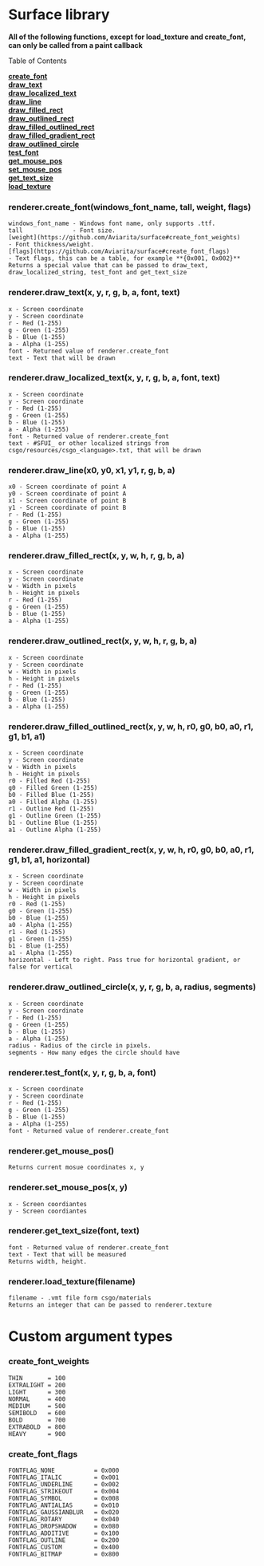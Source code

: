 # Surface library
**All of the following functions, except for load_texture and create_font, can only be called from a paint callback**

Table of Contents

[**create_font**](https://github.com/Aviarita/surface#renderercreate_fontwindows_font_name-tall-weight-flags)<br>
[**draw_text**](https://github.com/Aviarita/surface#rendererdraw_textx-y-r-g-b-a-font-text)<br>
[**draw_localized_text**](https://github.com/Aviarita/surface#rendererdraw_localized_textx-y-r-g-b-a-font-text)<br>
[**draw_line**](https://github.com/Aviarita/surface#rendererdraw_linex0-y0-x1-y1-r-g-b-a)<br>
[**draw_filled_rect**](https://github.com/Aviarita/surface#rendererdraw_filled_rectx-y-w-h-r-g-b-a)<br>
[**draw_outlined_rect**](https://github.com/Aviarita/surface#rendererdraw_outlined_rectx-y-w-h-r-g-b-a)<br>
[**draw_filled_outlined_rect**](https://github.com/Aviarita/surface#rendererdraw_filled_outlined_rectx-y-w-h-r0-g0-b0-a0-r1-g1-b1-a1)<br>
[**draw_filled_gradient_rect**](https://github.com/Aviarita/surface#rendererdraw_filled_gradient_rectx-y-w-h-r0-g0-b0-a0-r1-g1-b1-a1-horizontal)<br>
[**draw_outlined_circle**](https://github.com/Aviarita/surface#rendererdraw_outlined_circlex-y-r-g-b-a-radius-segments)<br>
[**test_font**](https://github.com/Aviarita/surface#renderertest_fontx-y-r-g-b-a-font)<br>
[**get_mouse_pos**](https://github.com/Aviarita/surface#rendererget_mouse_pos)<br>
[**set_mouse_pos**](https://github.com/Aviarita/surface#rendererset_mouse_posx-y)<br>
[**get_text_size**](https://github.com/Aviarita/surface#rendererget_text_sizefont-text)<br>
[**load_texture**](https://github.com/Aviarita/surface#rendererload_texturefilename)<br>

### renderer.create_font(windows_font_name, tall, weight, flags)
    windows_font_name - Windows font name, only supports .ttf.
    tall              - Font size.
    [weight](https://github.com/Aviarita/surface#create_font_weights)            - Font thickness/weight.
    [flags](https://github.com/Aviarita/surface#create_font_flags)            - Text flags, this can be a table, for example **{0x001, 0x002}**
    Returns a special value that can be passed to draw_text, draw_localized_string, test_font and get_text_size
    
### renderer.draw_text(x, y, r, g, b, a, font, text)
    x - Screen coordinate
    y - Screen coordinate
    r - Red (1-255)
    g - Green (1-255)
    b - Blue (1-255)
    a - Alpha (1-255)
    font - Returned value of renderer.create_font
    text - Text that will be drawn
    
### renderer.draw_localized_text(x, y, r, g, b, a, font, text)
    x - Screen coordinate
    y - Screen coordinate
    r - Red (1-255)
    g - Green (1-255)
    b - Blue (1-255)
    a - Alpha (1-255)
    font - Returned value of renderer.create_font
    text - #SFUI_ or other localized strings from csgo/resources/csgo_<language>.txt, that will be drawn
    
### renderer.draw_line(x0, y0, x1, y1, r, g, b, a)
    x0 - Screen coordinate of point A
    y0 - Screen coordinate of point A
    x1 - Screen coordinate of point B
    y1 - Screen coordinate of point B
    r - Red (1-255)
    g - Green (1-255)
    b - Blue (1-255)
    a - Alpha (1-255)

### renderer.draw_filled_rect(x, y, w, h, r, g, b, a)
    x - Screen coordinate
    y - Screen coordinate
    w - Width in pixels
    h - Height in pixels
    r - Red (1-255)
    g - Green (1-255)
    b - Blue (1-255)
    a - Alpha (1-255)
    

### renderer.draw_outlined_rect(x, y, w, h, r, g, b, a)
    x - Screen coordinate
    y - Screen coordinate
    w - Width in pixels
    h - Height in pixels
    r - Red (1-255)
    g - Green (1-255)
    b - Blue (1-255)
    a - Alpha (1-255)
    
### renderer.draw_filled_outlined_rect(x, y, w, h, r0, g0, b0, a0, r1, g1, b1, a1)
    x - Screen coordinate
    y - Screen coordinate
    w - Width in pixels
    h - Height in pixels
    r0 - Filled Red (1-255)
    g0 - Filled Green (1-255)
    b0 - Filled Blue (1-255)
    a0 - Filled Alpha (1-255)
    r1 - Outline Red (1-255)
    g1 - Outline Green (1-255)
    b1 - Outline Blue (1-255)
    a1 - Outline Alpha (1-255)
    
### renderer.draw_filled_gradient_rect(x, y, w, h, r0, g0, b0, a0, r1, g1, b1, a1, horizontal)
    x - Screen coordinate
    y - Screen coordinate
    w - Width in pixels
    h - Height in pixels
    r0 - Red (1-255)
    g0 - Green (1-255)
    b0 - Blue (1-255)
    a0 - Alpha (1-255)
    r1 - Red (1-255)
    g1 - Green (1-255)
    b1 - Blue (1-255)
    a1 - Alpha (1-255)
    horizontal - Left to right. Pass true for horizontal gradient, or false for vertical
    
### renderer.draw_outlined_circle(x, y, r, g, b, a, radius, segments)
    x - Screen coordinate
    y - Screen coordinate
    r - Red (1-255)
    g - Green (1-255)
    b - Blue (1-255)
    a - Alpha (1-255)
    radius - Radius of the circle in pixels.
    segments - How many edges the circle should have
    
### renderer.test_font(x, y, r, g, b, a, font)
    x - Screen coordinate
    y - Screen coordinate
    r - Red (1-255)
    g - Green (1-255)
    b - Blue (1-255)
    a - Alpha (1-255)
    font - Returned value of renderer.create_font
    

### renderer.get_mouse_pos()
    Returns current mosue coordinates x, y
    
### renderer.set_mouse_pos(x, y)
    x - Screen coordiantes
    y - Screen coordiantes
    
### renderer.get_text_size(font, text)
    font - Returned value of renderer.create_font
    text - Text that will be measured
    Returns width, height.
    
### renderer.load_texture(filename)
    filename - .vmt file form csgo/materials
    Returns an integer that can be passed to renderer.texture
    
# Custom argument types
    
### create_font_weights
    THIN       = 100
    EXTRALIGHT = 200
    LIGHT      = 300
    NORMAL     = 400
    MEDIUM     = 500
    SEMIBOLD   = 600
    BOLD       = 700
    EXTRABOLD  = 800
    HEAVY      = 900
    
### create_font_flags 
    FONTFLAG_NONE           = 0x000
    FONTFLAG_ITALIC         = 0x001
    FONTFLAG_UNDERLINE      = 0x002
    FONTFLAG_STRIKEOUT      = 0x004
    FONTFLAG_SYMBOL         = 0x008
    FONTFLAG_ANTIALIAS      = 0x010
    FONTFLAG_GAUSSIANBLUR   = 0x020
    FONTFLAG_ROTARY         = 0x040
    FONTFLAG_DROPSHADOW     = 0x080
    FONTFLAG_ADDITIVE       = 0x100
    FONTFLAG_OUTLINE        = 0x200
    FONTFLAG_CUSTOM         = 0x400
    FONTFLAG_BITMAP         = 0x800

